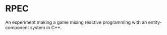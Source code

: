 # RPEC

An experiment making a game mixing reactive programming with an entity-component system in C++.

